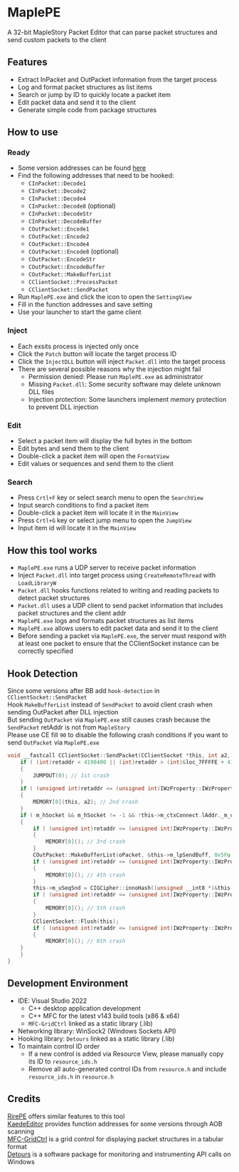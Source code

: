 # MaplePE
A 32-bit MapleStory Packet Editor that can parse packet structures and send custom packets to the client

## Features
- Extract InPacket and OutPacket information from the target process
- Log and format packet structures as list items
- Search or jump by ID to quickly locate a packet item
- Edit packet data and send it to the client
- Generate simple code from package structures

## How to use
### Ready
- Some version addresses can be found [here](https://docs.google.com/spreadsheets/d/1-LqA-OWgOuT-Xy3i73Jy5F_uVmogaGvmYpH4mLDSPhg)
- Find the following addresses that need to be hooked:
	- `CInPacket::Decode1`
	- `CInPacket::Decode2`
	- `CInPacket::Decode4`
	- `CInPacket::Decode8` (optional)
	- `CInPacket::DecodeStr`
	- `CInPacket::DecodeBuffer`
	- `COutPacket::Encode1`
	- `COutPacket::Encode2`
	- `COutPacket::Encode4`
	- `COutPacket::Encode8` (optional)
	- `COutPacket::EncodeStr`
	- `COutPacket::EncodeBuffer`
	- `COutPacket::MakeBufferList`
	- `CClientSocket::ProcessPacket`
	- `CClientSocket::SendPacket`
- Run `MaplePE.exe` and click the icon to open the `SettingView`
- Fill in the function addresses and save setting
- Use your launcher to start the game client

### Inject
- Each exsits process is injected only once
- Click the `Patch` button will locate the target process ID
- Click the `InjectDLL` button will inject `Packet.dll` into the target process
- There are several possible reasons why the injection might fail
	- Permission denied: Please run `MaplePE.exe` as administrator
	- Missing `Packet.dll`: Some security software may delete unknown DLL files
	- Injection protection: Some launchers implement memory protection to prevent DLL injection

### Edit
- Select a packet item will display the full bytes in the bottom
- Edit bytes and send them to the client
- Double-click a packet item will open the `FormatView`
- Edit values or sequences and send them to the client

### Search
- Press `Crtl+F` key or select search menu to open the `SearchView`
- Input search conditions to find a packet item 
- Double-click a packet item will locate it in the `MainView`
- Press `Crtl+G` key or select jump menu to open the `JumpView`
- Input item id will locate it in the `MainView`

## How this tool works
- `MaplePE.exe` runs a UDP server to receive packet information
- Inject `Packet.dll` into target process using `CreateRemoteThread` with `LoadLibraryW`
- `Packet.dll` hooks functions related to writing and reading packets to detect packet structures
- `Packet.dll` uses a UDP client to send packet information that includes packet structures and the client addr
- `MaplePE.exe` logs and formats packet structures as list items
- `MaplePE.exe` allows users to edit packet data and send it to the client
- Before sending a packet via `MaplePE.exe`, the server must respond with at least one packet to ensure that the CClientSocket instance can be correctly specified
## Hook Detection
Since some versions after BB add `hook-detection` in `CClientSocket::SendPacket`  
Hook `MakeBufferList` instead of `SendPacket` to avoid client crash when sending OutPacket after DLL injection  
But sending `OutPacket` via `MaplePE.exe` still causes crash because the `SendPacket` retAddr is not from `MapleStory`  
Please use CE fill `90` to disable the following crash conditions if you want to send `OutPacket` via `MaplePE.exe`  
```c
void __fastcall CClientSocket::SendPacket(CClientSocket *this, int a2, COutPacket *oPacket){
  	if ( (int)retaddr < 4198400 || (int)retaddr > (int)&loc_7FFFFE + 4198402 )
	{
		JUMPOUT(0); // 1st crash
	}
	if ( (unsigned int)retaddr <= (unsigned int)IWzProperty::IWzProperty || (ZFatalSection *)retaddr >= _sync.m_pLock )
	{
		MEMORY[0](this, a2); // 2nd crash
	}
	if ( m_hSocket && m_hSocket != -1 && !this->m_ctxConnect.lAddr._m_uCount )
	{
		if ( (unsigned int)retaddr <= (unsigned int)IWzProperty::IWzProperty || (ZFatalSection *)retaddr >= m_pLock )
		{
			MEMORY[0](); // 3rd crash
		}
		COutPacket::MakeBufferList(oPacket, &this->m_lpSendBuff, 0x5Fu, &this->m_uSeqSnd, 1, this->m_uSeqSnd);
		if ( (unsigned int)retaddr <= (unsigned int)IWzProperty::IWzProperty || (ZFatalSection *)retaddr >= m_pLock )
		{
			MEMORY[0](); // 4th crash
		}
		this->m_uSeqSnd = CIGCipher::innoHash((unsigned __int8 *)&this->m_uSeqSnd, 4, 0);
		if ( (unsigned int)retaddr <= (unsigned int)IWzProperty::IWzProperty || (ZFatalSection *)retaddr >= m_pLock )
		{
			MEMORY[0](); // 5th crash
		}
		CClientSocket::Flush(this);
		if ( (unsigned int)retaddr <= (unsigned int)IWzProperty::IWzProperty || (ZFatalSection *)retaddr >= m_pLock )
		{
			MEMORY[0](); // 6th crash
    }
	}
}
```

## Development Environment
- IDE: Visual Studio 2022
	- C++ desktop application development
	- C++ MFC for the latest v143 build tools (x86 & x64)
	- `MFC-GridCtrl` linked as a static library (.lib)
- Networking library: WinSock2 (Windows Sockets API)
- Hooking library: `Detours` linked as a static library (.lib)
- To maintain control ID order
	- If a new control is added via Resource View, please manually copy its ID to `resource_ids.h`
	- Remove all auto-generated control IDs from `resource.h` and include `resource_ids.h` in `resource.h`

## Credits
[RirePE](https://github.com/Riremito/RirePE) offers similar features to this tool  
[KaedeEditor](https://github.com/Riremito/KaedeEditor) provides function addresses for some versions through AOB scanning  
[MFC-GridCtrl](https://github.com/ChrisMaunder/MFC-GridCtrl) is a grid control for displaying packet structures in a tabular format  
[Detours](https://github.com/microsoft/Detours) is a software package for monitoring and instrumenting API calls on Windows